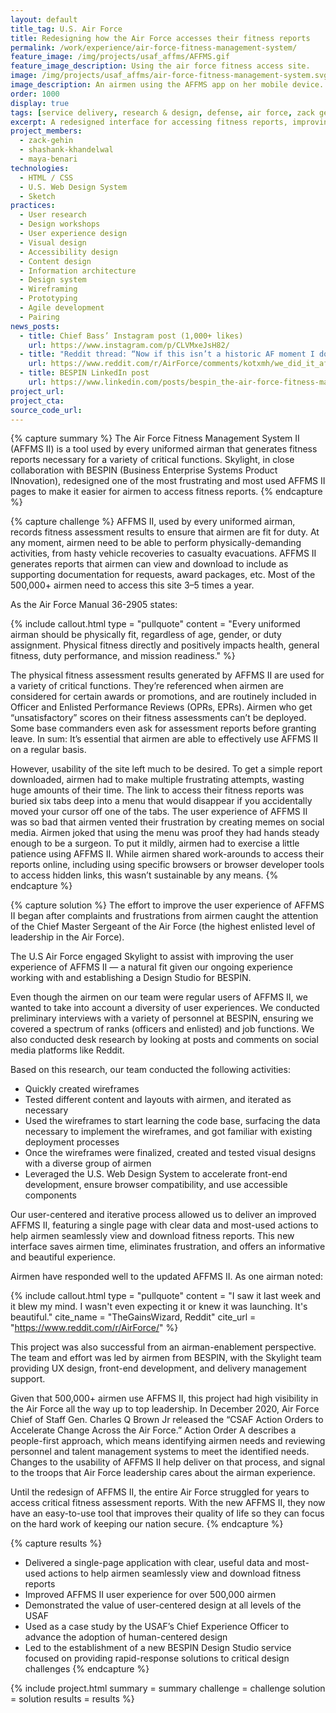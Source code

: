 ```yaml
---
layout: default
title_tag: U.S. Air Force
title: Redesigning how the Air Force accesses their fitness reports
permalink: /work/experience/air-force-fitness-management-system/
feature_image: /img/projects/usaf_affms/AFFMS.gif
feature_image_description: Using the air force fitness access site.
image: /img/projects/usaf_affms/air-force-fitness-management-system.svg
image_description: An airmen using the AFFMS app on her mobile device.
order: 1000
display: true
tags: [service delivery, research & design, defense, air force, zack gehin, shashank khandewal, maya benari]
excerpt: A redesigned interface for accessing fitness reports, improving one of the most frustrating user experiences for over half-a-million airmen.
project_members:
  - zack-gehin
  - shashank-khandelwal
  - maya-benari
technologies:
  - HTML / CSS
  - U.S. Web Design System
  - Sketch
practices:
  - User research
  - Design workshops
  - User experience design
  - Visual design
  - Accessibility design
  - Content design
  - Information architecture
  - Design system
  - Wireframing
  - Prototyping
  - Agile development
  - Pairing
news_posts:
  - title: Chief Bass’ Instagram post (1,000+ likes)
    url: https://www.instagram.com/p/CLVMxeJsH82/
  - title: "Reddit thread: “Now if this isn’t a historic AF moment I don't know what is”"
    url: https://www.reddit.com/r/AirForce/comments/kotxmh/we_did_it_affms_ii_has_been_updated/
  - title: BESPIN LinkedIn post
    url: https://www.linkedin.com/posts/bespin_the-air-force-fitness-management-system-activity-6792794630925635584-HGLy
project_url:
project_cta:
source_code_url:
---
```


{% capture summary %}
The Air Force Fitness Management System II (AFFMS II) is a tool used by every uniformed airman that generates fitness reports necessary for a variety of critical functions. Skylight, in close collaboration with BESPIN (Business Enterprise Systems Product INnovation), redesigned one of the most frustrating and most used AFFMS II pages to make it easier for airmen to access fitness reports.
{% endcapture %}

{% capture challenge %}
AFFMS II, used by every uniformed airman, records fitness assessment results to ensure that  airmen are fit for duty. At any moment, airmen need to be able to perform physically-demanding activities, from hasty vehicle recoveries to casualty evacuations. AFFMS II generates reports that airmen can view and download to include as supporting documentation for requests, award packages, etc. Most of the 500,000+ airmen need to access this site 3–5 times a year.

As the Air Force Manual 36-2905 states:

{% include callout.html
  type = "pullquote"
  content = "Every uniformed airman should be physically fit, regardless of age, gender, or duty assignment. Physical fitness directly and positively impacts health, general fitness, duty performance, and mission readiness."
%}

The physical fitness assessment results generated by AFFMS II are used for a variety of critical functions. They’re referenced when airmen are considered for certain awards or promotions, and are routinely included in Officer and Enlisted Performance Reviews (OPRs, EPRs). Airmen who get “unsatisfactory” scores on their fitness assessments can’t be deployed. Some base commanders even ask for assessment reports before granting leave. In sum: It’s essential that airmen are able to effectively use AFFMS II on a regular basis.

However, usability of the site left much to be desired. To get a simple report downloaded, airmen had to make multiple frustrating attempts, wasting huge amounts of their time. The link to access their fitness reports was buried six tabs deep into a menu that would disappear if you accidentally moved your cursor off one of the tabs. The user experience of AFFMS II was so bad that airmen vented their frustration by creating memes on social media. Airmen joked that using the menu was proof they had hands steady enough to be a surgeon. To put it mildly, airmen had to exercise a little patience using AFFMS II. While airmen shared work-arounds to access their reports online, including using specific browsers or browser developer tools to access hidden links, this wasn’t sustainable by any means.
{% endcapture %}

{% capture solution %}
The effort to improve the user experience of AFFMS II began after  complaints and frustrations from airmen caught the attention of the Chief Master Sergeant of the Air Force (the highest enlisted level of leadership in the Air Force).

The U.S Air Force engaged Skylight to assist with improving the user experience of AFFMS II — a natural fit given our ongoing experience working with and establishing a Design Studio for BESPIN.

Even though the airmen on our team were regular users of AFFMS II, we wanted to take into account a diversity of user experiences. We conducted preliminary interviews with a variety of personnel at BESPIN, ensuring we covered a spectrum of ranks (officers and enlisted) and job functions. We also conducted desk research by looking at posts and comments on social media platforms like Reddit.

Based on this research, our team conducted the following activities:
- Quickly created wireframes
- Tested different content and layouts with airmen, and iterated as necessary
- Used the wireframes to start learning the code base, surfacing the data necessary to implement the wireframes, and got familiar with existing deployment processes
- Once the wireframes were finalized, created and tested visual designs with a diverse group of airmen
- Leveraged the U.S. Web Design System to accelerate front-end development, ensure browser compatibility, and use accessible components

Our user-centered and iterative process allowed us to deliver an improved AFFMS II, featuring a single page with clear data and most-used actions to help airmen seamlessly view and download fitness reports. This new interface saves airmen time, eliminates frustration, and offers an informative and beautiful experience.

Airmen have responded well to the updated AFFMS II. As one airman noted:

{% include callout.html
  type = "pullquote"
  content = "I saw it last week and it blew my mind. I wasn't even expecting it or knew it was launching. It's beautiful."
  cite_name = "TheGainsWizard, Reddit"
  cite_url = "https://www.reddit.com/r/AirForce/"
%}

This project was also successful from an airman-enablement perspective. The team and effort was led by airmen from BESPIN, with the Skylight team providing UX design, front-end development, and delivery management support.

Given that 500,000+ airmen use AFFMS II, this project had high visibility in the Air Force all the way up to top leadership. In December 2020, Air Force Chief of Staff Gen. Charles Q Brown Jr released the “CSAF Action Orders to Accelerate Change Across the Air Force.” Action Order A describes a people-first approach, which means identifying airmen needs and reviewing personnel and talent management systems to meet the identified needs. Changes to the usability of AFFMS II help deliver on that process, and signal to the troops that Air Force leadership cares about the airman experience.

Until the redesign of AFFMS II, the entire Air Force struggled for years to access critical fitness assessment reports. With the new AFFMS II, they now have an easy-to-use tool that improves their quality of life so they can focus on the hard work of keeping our nation secure.
{% endcapture %}

{% capture results %}
- Delivered a single-page application with clear, useful data and most-used actions to help airmen seamlessly view and download fitness reports
- Improved AFFMS II user experience for over 500,000 airmen
- Demonstrated the value of user-centered design at all levels of the USAF
- Used as a case study by the USAF’s Chief Experience Officer to advance the adoption of human-centered design
- Led to the establishment of a new BESPIN Design Studio service focused on providing rapid-response solutions to critical design challenges
{% endcapture %}

{% include project.html
  summary = summary
  challenge = challenge
  solution = solution
  results = results
%}
